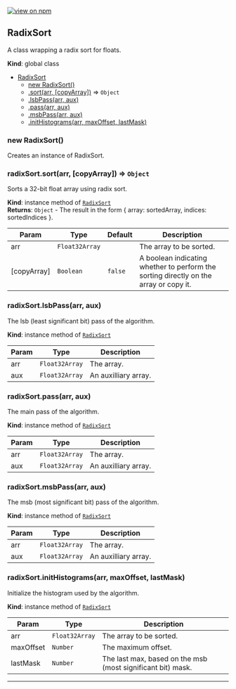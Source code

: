 [![view on npm](http://img.shields.io/npm/v/example.svg)](https://www.npmjs.org/package/example)

<a name="RadixSort"></a>

## RadixSort
A class wrapping a radix sort for floats.

**Kind**: global class  

* [RadixSort](#RadixSort)
    * [new RadixSort()](#new_RadixSort_new)
    * [.sort(arr, [copyArray])](#RadixSort+sort) ⇒ <code>Object</code>
    * [.lsbPass(arr, aux)](#RadixSort+lsbPass)
    * [.pass(arr, aux)](#RadixSort+pass)
    * [.msbPass(arr, aux)](#RadixSort+msbPass)
    * [.initHistograms(arr, maxOffset, lastMask)](#RadixSort+initHistograms)

<a name="new_RadixSort_new"></a>

### new RadixSort()
Creates an instance of RadixSort.

<a name="RadixSort+sort"></a>

### radixSort.sort(arr, [copyArray]) ⇒ <code>Object</code>
Sorts a 32-bit float array using radix sort.

**Kind**: instance method of <code>[RadixSort](#RadixSort)</code>  
**Returns**: <code>Object</code> - The result in the form { array: sortedArray, indices: sortedIndices }.  

| Param | Type | Default | Description |
| --- | --- | --- | --- |
| arr | <code>Float32Array</code> |  | The array to be sorted. |
| [copyArray] | <code>Boolean</code> | <code>false</code> | A boolean indicating whether to perform the sorting directly on the array or copy it. |

<a name="RadixSort+lsbPass"></a>

### radixSort.lsbPass(arr, aux)
The lsb (least significant bit) pass of the algorithm.

**Kind**: instance method of <code>[RadixSort](#RadixSort)</code>  

| Param | Type | Description |
| --- | --- | --- |
| arr | <code>Float32Array</code> | The array. |
| aux | <code>Float32Array</code> | An auxilliary array. |

<a name="RadixSort+pass"></a>

### radixSort.pass(arr, aux)
The main pass of the algorithm.

**Kind**: instance method of <code>[RadixSort](#RadixSort)</code>  

| Param | Type | Description |
| --- | --- | --- |
| arr | <code>Float32Array</code> | The array. |
| aux | <code>Float32Array</code> | An auxilliary array. |

<a name="RadixSort+msbPass"></a>

### radixSort.msbPass(arr, aux)
The msb (most significant bit) pass of the algorithm.

**Kind**: instance method of <code>[RadixSort](#RadixSort)</code>  

| Param | Type | Description |
| --- | --- | --- |
| arr | <code>Float32Array</code> | The array. |
| aux | <code>Float32Array</code> | An auxilliary array. |

<a name="RadixSort+initHistograms"></a>

### radixSort.initHistograms(arr, maxOffset, lastMask)
Initialize the histogram used by the algorithm.

**Kind**: instance method of <code>[RadixSort](#RadixSort)</code>  

| Param | Type | Description |
| --- | --- | --- |
| arr | <code>Float32Array</code> | The array to be sorted. |
| maxOffset | <code>Number</code> | The maximum offset. |
| lastMask | <code>Number</code> | The last max, based on the msb (most significant bit) mask. |


* * *
